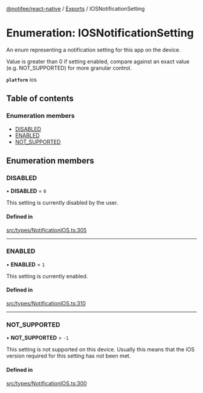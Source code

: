 [@notifee/react-native](../README.md) / [Exports](../modules.md) / IOSNotificationSetting

# Enumeration: IOSNotificationSetting

An enum representing a notification setting for this app on the device.

Value is greater than 0 if setting enabled, compare against an exact value (e.g. NOT_SUPPORTED) for more
granular control.

**`platform`** ios

## Table of contents

### Enumeration members

- [DISABLED](IOSNotificationSetting.md#disabled)
- [ENABLED](IOSNotificationSetting.md#enabled)
- [NOT\_SUPPORTED](IOSNotificationSetting.md#not_supported)

## Enumeration members

### DISABLED

• **DISABLED** = `0`

This setting is currently disabled by the user.

#### Defined in

[src/types/NotificationIOS.ts:305](https://github.com/cabljac/react-native-notifee/blob/4d792c9/src/types/NotificationIOS.ts#L305)

___

### ENABLED

• **ENABLED** = `1`

This setting is currently enabled.

#### Defined in

[src/types/NotificationIOS.ts:310](https://github.com/cabljac/react-native-notifee/blob/4d792c9/src/types/NotificationIOS.ts#L310)

___

### NOT\_SUPPORTED

• **NOT\_SUPPORTED** = `-1`

This setting is not supported on this device. Usually this means that the iOS version required
for this setting has not been met.

#### Defined in

[src/types/NotificationIOS.ts:300](https://github.com/cabljac/react-native-notifee/blob/4d792c9/src/types/NotificationIOS.ts#L300)
